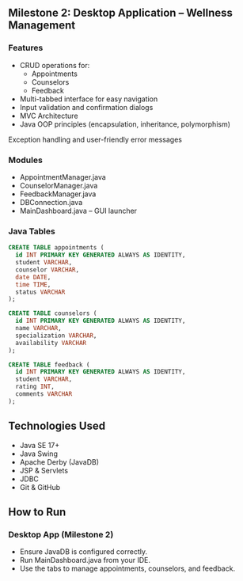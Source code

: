 ## Milestone 2: Desktop Application – Wellness Management

### Features
- CRUD operations for:
    - Appointments
    - Counselors
    - Feedback
- Multi-tabbed interface for easy navigation
- Input validation and confirmation dialogs
- MVC Architecture
- Java OOP principles (encapsulation, inheritance, polymorphism)

Exception handling and user-friendly error messages

### Modules
- AppointmentManager.java
- CounselorManager.java
- FeedbackManager.java
- DBConnection.java
- MainDashboard.java – GUI launcher

### Java Tables
```sql
CREATE TABLE appointments (
  id INT PRIMARY KEY GENERATED ALWAYS AS IDENTITY,
  student VARCHAR,
  counselor VARCHAR,
  date DATE,
  time TIME,
  status VARCHAR
);

CREATE TABLE counselors (
  id INT PRIMARY KEY GENERATED ALWAYS AS IDENTITY,
  name VARCHAR,
  specialization VARCHAR,
  availability VARCHAR
);

CREATE TABLE feedback (
  id INT PRIMARY KEY GENERATED ALWAYS AS IDENTITY,
  student VARCHAR,
  rating INT,
  comments VARCHAR
);
```

## Technologies Used
- Java SE 17+
- Java Swing
- Apache Derby (JavaDB)
- JSP & Servlets
- JDBC
- Git & GitHub

## How to Run

### Desktop App (Milestone 2)
- Ensure JavaDB is configured correctly.
- Run MainDashboard.java from your IDE.
- Use the tabs to manage appointments, counselors, and feedback.

